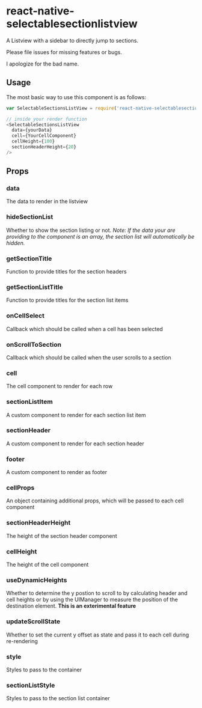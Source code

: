 # react-native-selectablesectionlistview

A Listview with a sidebar to directly jump to sections.

Please file issues for missing features or bugs.

I apologize for the bad name.

## Usage

The most basic way to use this component is as follows:

```javascript
var SelectableSectionsListView = require('react-native-selectablesectionlistview');

// inside your render function
<SelectableSectionsListView
  data={yourData}
  cell={YourCellComponent}
  cellHeight={100}
  sectionHeaderHeight={20}
/>
```

## Props

### data
The data to render in the listview

### hideSectionList
Whether to show the section listing or not. *Note: If the data your are providing to
the component is an array, the section list will automatically be hidden.*

### getSectionTitle
Function to provide titles for the section headers

### getSectionListTitle
Function to provide titles for the section list items

### onCellSelect
Callback which should be called when a cell has been selected

### onScrollToSection
Callback which should be called when the user scrolls to a section

### cell
The cell component to render for each row

### sectionListItem
A custom component to render for each section list item

### sectionHeader
A custom component to render for each section header

### footer
A custom component to render as footer

### cellProps
An object containing additional props, which will be passed to each cell component

### sectionHeaderHeight
The height of the section header component

### cellHeight
The height of the cell component

### useDynamicHeights
Whether to determine the y postion to scroll to by calculating header and cell heights or by using the UIManager to measure the position of the destination element. **This is an exterimental feature**

### updateScrollState
Whether to set the current y offset as state and pass it to each cell during re-rendering

### style
Styles to pass to the container

### sectionListStyle
Styles to pass to the section list container
